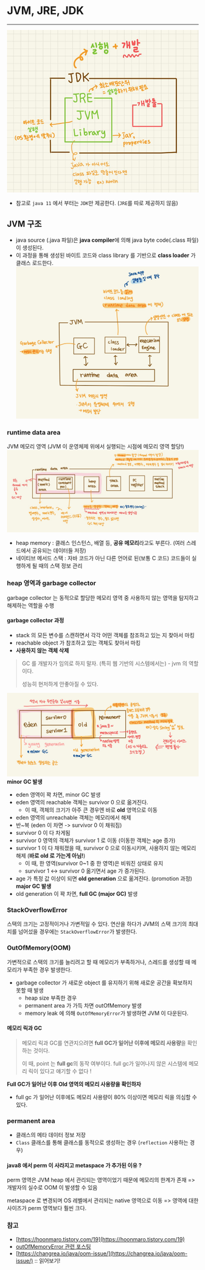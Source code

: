 # JVM, JRE, JDK

---

![](../images/java-jvm-jre-jdk.jpg)

- 참고로 `java 11` 에서 부터는 `JDK`만 제공한다. (`JRE`를 따로 제공하지 않음)

## JVM 구조
- java source (.java 파일)은 **java compiler**에 의해 java byte code(.class 파일) 이 생성된다.
- 이 과정을 통해 생성된 바이트 코드와 class library 를 기반으로 **class loader** 가 클래스 로드한다.
![](../images/java-jvm.jpg)

### runtime data area
JVM 메모리 영역 (JVM 이 운영체제 위에서 실행되는 시점에 메모리 영역 할당!)
![](../images/java-runtime-data-area.jpg)
- heap memory : 클래스 인스턴스, 배열 등, **공유 메모리**라고도 부른다. (여러 스레드에서 공유되는 데이터들 저장)
- 네이티브 메서드 스택 : 자바 코드가 아닌 다른 언어로 된(보통 C 코드) 코드들이 실행하게 될 때의 스택 정보 관리

### heap 영역과 garbage collector
garbage collector 는 동적으로 할당한 메모리 영역 중 사용하지 않는 영역을 탐지하고 해제하는 역할을 수행

#### garbage collector 과정
- stack 의 모든 변수를 스캔하면서 각각 어떤 객체를 참조하고 있는 지 찾아서 마킹
- reachable object 가 참조하고 있는 객체도 찾아서 마킹
- **사용하지 않는 객체 삭제**

> GC 를 개발자가 임의로 하지 말자. (특히 웹 기반의 시스템에서는) - jvm 의 역할이다.
> 
> 성능히 현저하게 안좋아질 수 있다.

![](../images/java-jvm-heap.jpg)
**minor GC 발생**
- eden 영역이 꽉 차면, minor GC 발생
- eden 영역의 reachable 객체는 survivor 0 으로 옮겨진다.
  - 이 때, 객체의 크기가 아주 큰 경우엔 바로 **old** 영역으로 이동
- eden 영역의 unreachable 객체는 메모리에서 해제
- 반~복 (eden 이 차면 -> survivor 0 이 채워짐)
- survivor 0 이 다 차게됨
- survivor 0 영역의 객체가 survivor 1 로 이동 (이동한 객체는 age 증가)
- survivor 1 이 다 채워졌을 때, survivor 0 으로 이동시키며, 사용하지 않는 메모리 해제 (**바로 old 로 가는게 아님!**)
    - 이 때, 한 영역(survivor 0~1 중 한 영역)은 비워진 상태로 유지
    - survivor 1 <-> survivor 0 옮기면서 age 가 증가된다.
- age 가 특정 값 이상이 되면 **old generation** 으로 옮겨진다. (promotion 과정)
**major GC 발생**
- old generation 이 꽉 차면, **full GC (major GC)** 발생

### StackOverflowError
스택의 크기는 고정적이거나 가변적일 수 있다. 연산을 하다가 JVM의 스택 크기의 최대치를 넘어섰을 경우에는 `StackOverflowError`가 발생한다.

### OutOfMemory(OOM)
가변적으로 스택의 크기를 늘리려고 할 때 메모리가 부족하거나, 스레드를 생성할 때 메모리가 부족한 경우 발생한다.
- garbage collector 가 새로운 object 를 유지하기 위해 새로운 공간을 확보하지 못할 때 발생
  - heap size 부족한 경우
  - permanent area 가 가득 차면 outOfMemory 발생
  - memory leak 에 의해
`OutOfMemoryError`가 발생하면 JVM 이 다운된다.

#### 메모리 릭과 GC
> 메모리 릭과 GC를 연관지으려면 **full GC가 일어난 이후에 메모리 사용량**을 확인하는 것이다.
>
> 이 때, point 는 **full gc**의 동작 여부이다. full gc가 일어나지 않은 시스템에 메모리 릭이 있다고 얘기할 수 없다 !

**Full GC가 일어난 이후 Old 영역의 메모리 사용량을 확인하자**
- full gc 가 일어난 이후에도 메모리 사용량이 80% 이상이면 메모리 릭을 의심할 수 있다.

### permanent area
- 클래스의 메타 데이터 정보 저장
- `Class` 클래스를 통해 클래스를 동적으로 생성하는 경우 (`reflection` 사용하는 경우)

#### java8 에서 perm 이 사라지고 metaspace 가 추가된 이유 ?
perm 영역은 JVM heap 에서 관리되는 영역이었기 때문에 메모리의 한계가 존재 => 개발자의 실수로 OOM 이 발생할 수 있음

metaspace 로 변경되며 OS 레벨에서 관리되는 native 영역으로 이동 => 영역에 대한 사이즈가 perm 영역보다 훨씬 크다.

### 참고
- [https://hoonmaro.tistory.com/19](https://hoonmaro.tistory.com/19)
- [outOfMemoryError 관련 포스팅](https://www.nextree.co.kr/p3878/)
- [https://changrea.io/java/oom-issue/](https://changrea.io/java/oom-issue/) :: 읽어보기!